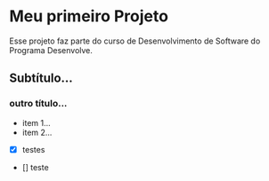 # Meu primeiro Projeto

Esse projeto faz parte do curso de Desenvolvimento de Software do Programa Desenvolve.

## Subtítulo...

### outro título...

- item 1...
- item 2...

- [x] testes
- [] teste
